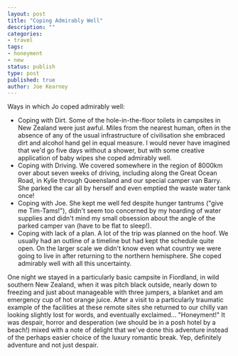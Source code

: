 ```yaml
---
layout: post
title: "Coping Admirably Well"
description: ""
categories:
- travel
tags:
- honeyment
- new
status: publish
type: post
published: true
author: Joe Kearney
---
```


Ways in which Jo coped admirably well:

* Coping with Dirt. Some of the hole-in-the-floor toilets in campsites in New Zealand were just awful. Miles from the nearest human, often in the absence of any of the usual infrastructure of civilisation she embraced dirt and alcohol hand gel in equal measure. I would never have imagined that we'd go five days without a shower, but with some creative application of baby wipes she coped admirably well.
* Coping with Driving. We covered somewhere in the region of 8000km over about seven weeks of driving, including along the Great Ocean Road, in Kylie through Queensland and our special camper van Barry. She parked the car all by herself and even emptied the waste water tank once!
* Coping with Joe. She kept me well fed despite hunger tantrums ("give me Tim-Tams!"), didn't seem too concerned by my hoarding of water supplies and didn't mind my small obsession about the angle of the parked camper van (have to be flat to sleep!).
* Coping with lack of a plan. A lot of the trip was planned on the hoof. We usually had an outline of a timeline but had kept the schedule quite open. On the larger scale we didn't know even what country we were going to live in after returning to the northern hemisphere. She coped admirably well with all this uncertainty.

One night we stayed in a particularly basic campsite in Fiordland, in wild southern New Zealand, when it was pitch black outside, nearly down to freezing and just about manageable with three jumpers, a blanket and am emergency cup of hot orange juice. After a visit to a particularly traumatic example of the facilities at these remote sites she returned to our chilly van looking slightly lost for words, and eventually exclaimed... "Honeyment!" It was despair, horror and desperation (we should be in a posh hotel by a beach!) mixed with a note of delight that we've done this adventure instead of the perhaps easier choice of the luxury romantic break. Yep, definitely adventure and not just despair.